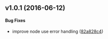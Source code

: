 <a name="v1.0.1"></a>
## v1.0.1 (2016-06-12)


#### Bug Fixes

*   improve node use error handling ([82a828c4](82a828c4))



